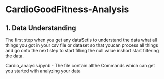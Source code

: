 # CardioGoodFitness-Analysis

<h2> 1. Data Understanding</h2>
The first step when you get any dataSetis to understand the data what all things you got in your csv file or dataset so that youcan process all things and go onto the next step to start filling the null value inshort start filtering the data.

Cardio_analysis.ipynb - The file contain allthe Commands which can get you started with analyzing your data 

